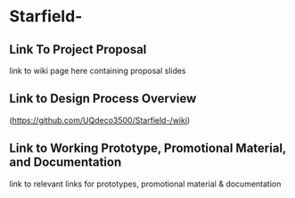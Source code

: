 # Starfield-

## Link To Project Proposal
link to wiki page here containing proposal slides

## Link to Design Process Overview
(https://github.com/UQdeco3500/Starfield-/wiki)

## Link to Working Prototype, Promotional Material, and Documentation
link to relevant links for prototypes, promotional material & documentation
